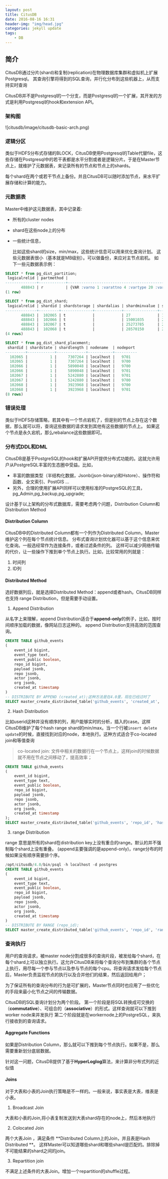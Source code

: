 ```yaml
---
layout: post
title: CitusDB
date: 2016-08-16 16:31
header-img: "img/head.jpg"
categories: jekyll update
tags:
    - DB
---
```


## 简介

CitusDB通过分片(shard)和复制(replication)在物理数据库集群和虚拟机上扩展Postgresql。
其查询引擎将得到的SQL查询，并行化分布到这些机器上，从而支持实时查询

CitusDB并不是Postgresql的一个分支，而是Postgresql的一个扩展，其开发的方式是利用Postgresql的hook和extension API。

### 架构图

![citusdb/image/citusdb-basic-arch.png)

### 逻辑分区

类似于HDFS分布式存储的BLOCK，CitusDB使用Postgresql的Table代替file，这些存储在Postgresql中的若干表都是水平分割或者是逻辑分片。于是在Master节点上，就维护了元数据表，来记录所有的节点和节点上的shards。

每个shard在两个或若干节点上备份。并且CitusDB可以随时添加节点，来水平扩展存储和计算的能力。

### 元数据表

Master中维护这元数据表，其中记录着:

+ 所有的cluster nodes

+ shard在这些node上的分布

+ 一些统计信息，

  比如这些shard的size，min/max，这些统计信息可以用来优化查询计划。
  这些元数据表很小（基本就是MB级别）。可以做备份，来应对主节点宕机。
  如下一些元数据表示例：

```sql
SELECT * from pg_dist_partition;
 logicalrelid | partmethod |                                                        partkey
--------------+------------+-------------------------------------------------------------------------------------------------------------------------
       488843 | r          | {VAR :varno 1 :varattno 4 :vartype 20 :vartypmod -1 :varcollid 0 :varlevelsup 0 :varnoold 1 :varoattno 4 :location 232}
(1 row)

SELECT * from pg_dist_shard;
 logicalrelid | shardid | shardstorage | shardalias | shardminvalue | shardmaxvalue
--------------+---------+--------------+------------+---------------+---------------
       488843 |  102065 | t            |            | 27            | 14995004
       488843 |  102066 | t            |            | 15001035      | 25269705
       488843 |  102067 | t            |            | 25273785      | 28570113
       488843 |  102068 | t            |            | 28570150      | 28678869
(4 rows)

SELECT * from pg_dist_shard_placement;
 shardid | shardstate | shardlength | nodename  | nodeport
---------+------------+-------------+-----------+----------
  102065 |          1 |     7307264 | localhost |   9701
  102065 |          1 |     7307264 | localhost |   9700
  102066 |          1 |     5890048 | localhost |   9700
  102066 |          1 |     5890048 | localhost |   9701
  102067 |          1 |     5242880 | localhost |   9701
  102067 |          1 |     5242880 | localhost |   9700
  102068 |          1 |     3923968 | localhost |   9700
  102068 |          1 |     3923968 | localhost |   9701
(8 rows)
```

### 错误处理

类似于HDFS存储策略，若其中有一个节点宕机了，但是别的节点上存在这个数据，那么就可以将，查询这些数据的请求发到其他有这些数据的节点上。
如果这个节点是永久宕机，那么rebalance这些数据即可。

### 分布式DDL和DML

CitusDB是基于PostgreSQL的hook和扩展API开提供分布式功能的。这就允许用户从PostgreSQL丰富的生态圈中受益。比如，

+ 丰富的数据类型（半结构化数据，Jsonb(json-binary)和Hstore）、操作符和函数、全文索引、PostGIS ...
+ 另外，合理的使用扩展API同样可以使用标准的PostgreSQL的工具，pg_Admin,pg_backup,pg_upgrade;

设计基于以上架构的分布式数据库，需要考虑两个问题，Distribution Column和Distribution Method

#### Distribution Column

CitusDB中的Distributed Column都有一个列作为Distributed Column，Master维护这个列在每个节点统计信息。
分布式查询计划优化器可以基于这个信息来优化查询。一般选经常作为连接条件，或者过滤条件的列。
这样可以减少网络传输的代价，让一些操作下推到单个节点上执行。比如，比较常用的列就是：  

1. 时间列
2. ID列

#### Distributed Method

选好数据列后，就是选择Distributed Method：append或者hash。CitusDB同样也支持 range Distribution，但是需要手动设置。

1. Append Distribution  

从名字上来理解，append Distribution适合于**append-only**的例子，比如，按时间顺序加载的数据，像网站日志这种的。
append Distribution支持高效的范围查询。  

``` sql
CREATE TABLE github_events
(
    event_id bigint,
    event_type text,
    event_public boolean,
    repo_id bigint,
    payload jsonb,
    repo jsonb,
    actor jsonb,
    org jsonb,
    created_at timestamp
) 
-- DISTRIBUTE BY APPEND (created_at);这种方法是在4.0里，现在已经过时了
SELECT master_create_distributed_table('github_events', 'created_at', 'append');
```

2. Hash Distribution  

比如userid这种并没有顺序的列，用户能够实时的分析，插入的case。这样CitusDB维护了每个hash range shard的min/max。当一个行被`insert delete update`的时候，直接找到对应的node，本地执行。这种方式适合于co-located join和等值查询

> co-located join: 文件中相关的数据行在一个节点上，这样join的时候数据就不用在节点之间移动了，提高效率；

``` sql
CREATE TABLE github_events
(
    event_id bigint,
    event_type text,
    event_public boolean,
    repo_id bigint,
    payload jsonb,
    repo jsonb,
    actor jsonb,
    org jsonb,
    created_at timestamp
);
SELECT master_create_distributed_table('github_events', 'repo_id', 'hash');
```

3. range Distribution

range 意思是所有的shard在distribution key上没有重合的range。默认的并不强制每个shard上没有重叠。
(append主要强调的是append-only)，range分布的时候如果没有顺序需要排个序。

``` sql
/opt/citusdb/4.0/bin/psql -h localhost -d postgres
CREATE TABLE github_events
(
    event_id bigint,
    event_type text,
    event_public boolean,
    repo_id bigint,
    payload jsonb,
    repo jsonb,
    actor jsonb,
    org jsonb,
    created_at timestamp
) 
-- DISTRIBUTE BY RANGE (repo_id);
SELECT master_create_distributed_table('github_events', 'repo_id', 'range');
```

### 查询执行

用户的查询请求，被master node分割成很多的查询片段，被发给每个shard，在每个shard上可以独立执行。这允许CitusDB来将每个查询分布到集群的各个节点上执行，用尽每一个参与节点以及参与节点的每个cpu。将查询请求发给每个节点后，Master负责监视节点的执行以及合并他们的结果，然后返回给用户；

为了保证所有的查询分布的行为是可扩展的，Master节点同时也应用了一些优化的手段来最小化节点之间的传输数据。

CitusDB的SQL查询计划分为两个阶段。
第一个阶段是将SQL转换成可交换的（**commutative**）、可组合的（**associative**）的形式。这样查询就可以下推到worker node来并发执行
第二个阶段就是在workernode上的PostgreSQL，来执行接收到的查询请求。

#### Aggregate Functions

如果是Distribution Column，那么就可以下推到每个节点执行。如果不是，那么需要重新划分底层数据。 

针对这一问题，CitusDB提供了基于**HyperLoglog**算法，来计算非分布式列的近似值

#### Joins

对于大表和小表的Join执行策略是不一样的。一般来说，事实表是大表，维表是小表。

1. Broadcast Join

大表和小表的Join,将小表复制发送到大表shard存在的node上，然后本地执行

2. Colocated Join

两个大表Join ，满足条件 **Distributed Column上的Join，并且表是Hash Distributed **。
这样Master可以知道哪些shard和哪些shard是匹配的。排除掉不可能结果的shard之间的join。

3. Repartition join 

不满足上述条件的大表Join。增加一个repartition的shuffle过程。

